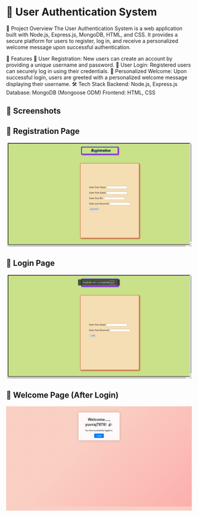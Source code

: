 <H1>🔐 User Authentication System</H1>
📌 Project Overview
The User Authentication System is a web application built with Node.js, Express.js, MongoDB, HTML, and CSS. It provides a secure platform for users to register, log in, and receive a personalized welcome message upon successful authentication.

🚀 Features
📝 User Registration: New users can create an account by providing a unique username and password.
🔑 User Login: Registered users can securely log in using their credentials.
👋 Personalized Welcome: Upon successful login, users are greeted with a personalized welcome message displaying their username.
🛠 Tech Stack
Backend: Node.js, Express.js
Database: MongoDB (Mongoose ODM)
Frontend: HTML, CSS

<H2>📸 Screenshots</H2>
<H2>📝 Registration Page</H2>
<img src="https://github.com/Yuvrajj07/Simple-authenticator-using-node.js/blob/main/images/%7B43BA4A00-9C88-41DA-81BA-EF33BB2AA0D1%7D.png" width="600">
<H2>🔑 Login Page</H2>
<img src="https://github.com/Yuvrajj07/Simple-authenticator-using-node.js/blob/main/images/%7B38DEC264-255F-4A73-898B-D3E7E900806E%7D.png" width="600">
<H2>👋 Welcome Page (After Login)</H2>
<img src="https://github.com/Yuvrajj07/Simple-authenticator-using-node.js/blob/main/images/%7B146CE41F-6F96-42FF-92F0-F0C1CEC1933F%7D.png" width="600">
